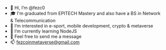 - 👋 Hi, I’m @fezc0
- 🎓 I'm graduated from EPITECH Mastery and also have a BS in Network & Telecommunication
- 👀 I’m interested in e-sport, mobile development, crypto & metaverse
- 🌱 I’m currently learning NodeJS
- 💞️ Feel free to send me a message
- 📫 fezcoinmetaverse@gmail.com

<!---
fezc0/fezc0 is a ✨ special ✨ repository because its `README.md` (this file) appears on your GitHub profile.
You can click the Preview link to take a look at your changes.
--->
